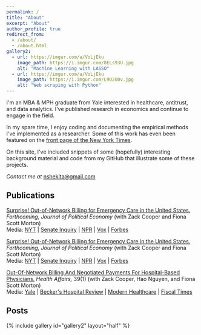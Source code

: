 ```yaml
---
permalink: /
title: "About"
excerpt: "About"
author_profile: true
redirect_from: 
  - /about/
  - /about.html
gallery2:
  - url: https://imgur.com/a/VoLjEku
    image_path: https://i.imgur.com/8ELs93U.jpg
    alt: "Machine Learning with LASSO"
  - url: https://imgur.com/a/VoLjEku
    image_path: https://i.imgur.com/L9O2U0v.jpg
    alt: "Web scraping with Python"
---
```

I'm an MBA & MPH graduate from Yale interested in healthcare, antitrust, and data analytics. I've published research in economics and continue to engage in the field. 

In my spare time, I enjoy coding and documenting the empirical methods I've implemented as a researcher. Some of this work has even been featured on the [front page of the New York Times](https://www.nytimes.com/2017/07/24/upshot/the-company-behind-many-surprise-emergency-room-bills.html). 

On this site, I've included snippets of some (hopefully) interesting background material and code from my GitHub that illustrate some of these projects. 

*Contact me at* [nshekita@gmail.com](mailto:nshekita@gmail.com)  

Publications
------

[Surprise! Out-of-Network Billing for Emergency Care in the United States.](https://www.journals.uchicago.edu/doi/abs/10.1086/708819) <br/> 
*Forthcoming, Journal of Political Economy* (with Zack Cooper and Fiona Scott Morton) <br/>
Media: [NYT](https://www.nytimes.com/2017/07/24/upshot/the-company-behind-many-surprise-emergency-room-bills.html) | [Senate Inquiry](https://www.hsgac.senate.gov/imo/media/doc/2017-09-20%20CMC%20Ltr%20to%20EmCare%20re%20Pricing.pdf) | [NPR](https://www.wnpr.org/post/surprise-bills-confound-vulnerable-patients-emergency-rooms) | [Vox](https://www.vox.com/health-care/2019/3/19/18233051/surprise-medical-bills-arbitration-new-york) | [Forbes](https://www.forbes.com/sites/elliekincaid/2018/05/15/envision-healthcare-infiltrated-americas-ers-now-its-facing-a-backlash/#2e8396c0284f)

[Surprise! Out-of-Network Billing for Emergency Care in the United States.](https://www.journals.uchicago.edu/doi/abs/10.1086/708819) <br/> 
*Forthcoming, Journal of Political Economy* (with Zack Cooper and Fiona Scott Morton) <br/>
Media: [NYT](https://www.nytimes.com/2017/07/24/upshot/the-company-behind-many-surprise-emergency-room-bills.html) | [Senate Inquiry](https://www.hsgac.senate.gov/imo/media/doc/2017-09-20%20CMC%20Ltr%20to%20EmCare%20re%20Pricing.pdf) | [NPR](https://www.wnpr.org/post/surprise-bills-confound-vulnerable-patients-emergency-rooms) | [Vox](https://www.vox.com/health-care/2019/3/19/18233051/surprise-medical-bills-arbitration-new-york) | [Forbes](https://www.forbes.com/sites/elliekincaid/2018/05/15/envision-healthcare-infiltrated-americas-ers-now-its-facing-a-backlash/#2e8396c0284f)

[Out-Of-Network Billing And Negotiated Payments For Hospital-Based Physicians.](https://www.healthaffairs.org/doi/full/10.1377/hlthaff.2019.00507)
*Health Affairs,* 39(1) (with Zack Cooper, Hao Nguyen, and Fiona Scott Morton) <br/>
Media: [Yale](https://news.yale.edu/2019/12/16/study-exposes-surprise-billing-hospital-physicians) | [Becker's Hospital Review](https://www.beckershospitalreview.com/finance/zero-out-of-network-billing-by-4-specialists-could-save-40b-study-finds.html) | [Modern Healthcare](https://www.modernhealthcare.com/physicians/out-network-billing-hospital-based-specialists-boosts-spending-40-billion) | [Fiscal Times](http://www.thefiscaltimes.com/2019/12/17/Surprise-Medical-Billing-Drives-Spending-40-Billion-Year-Report)

Posts
------

{% include gallery id="gallery2" layout="half" %}

